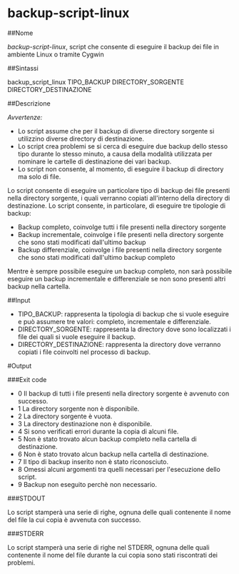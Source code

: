 # backup-script-linux

##Nome

*backup-script-linux*, script che consente di eseguire il backup dei file in ambiente Linux o tramite Cygwin

##Sintassi

backup_script_linux TIPO_BACKUP DIRECTORY_SORGENTE DIRECTORY_DESTINAZIONE

##Descrizione

*Avvertenze:*

* Lo script assume che per il backup di diverse directory sorgente si utilizzino diverse directory di destinazione.
* Lo script crea problemi se si cerca di eseguire due backup dello stesso tipo durante lo stesso minuto, a causa della modalità utilizzata per nominare le cartelle di destinazione dei vari backup.
* Lo script non consente, al momento, di eseguire il backup di directory ma solo di file.

Lo script consente di eseguire un particolare tipo di backup dei file presenti nella directory sorgente, i quali verranno copiati all'interno della directory di destinazione.
Lo script consente, in particolare, di eseguire tre tipologie di backup:

* Backup completo, coinvolge tutti i file presenti nella directory sorgente
* Backup incrementale, coinvolge i file presenti nella directory sorgente che sono stati modificati dall'ultimo backup
* Backup differenziale, coinvolge i file presenti nella directory sorgente che sono stati modificati dall'ultimo backup completo

Mentre è sempre possibile eseguire un backup completo, non sarà possibile eseguire un backup incrementale e differenziale se non sono presenti altri backup nella cartella.



##Input

* TIPO_BACKUP: rappresenta la tipologia di backup che si vuole eseguire e può assumere tre valori: completo, incrementale e differenziale.
* DIRECTORY_SORGENTE: rappresenta la directory dove sono localizzati i file dei quali si vuole eseguire il backup.
* DIRECTORY_DESTINAZIONE: rappresenta la directory dove verranno copiati i file coinvolti nel processo di backup.

#Output

###Exit code

* 0 Il backup di tutti i file presenti nella directory sorgente è avvenuto con successo.
* 1 La directory sorgente non è disponibile.
* 2 La directory sorgente è vuota.
* 3 La directory destinazione non è disponibile.
* 4 Si sono verificati errori durante la copia di alcuni file.
* 5 Non è stato trovato alcun backup completo nella cartella di destinazione.
* 6 Non è stato trovato alcun backup nella cartella di destinazione.
* 7 Il tipo di backup inserito non è stato riconosciuto.
* 8 Omessi alcuni argomenti tra quelli necessari per l'esecuzione dello script.
* 9 Backup non eseguito perchè non necessario.

###STDOUT

Lo script stamperà una serie di righe, ognuna delle quali contenente il nome del file la cui copia è avvenuta con successo.

###STDERR

Lo script stamperà una serie di righe nel STDERR, ognuna delle quali contenente il nome del file durante la cui copia sono stati riscontrati dei problemi.


